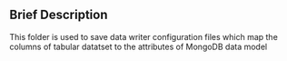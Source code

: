 ## Brief Description

This folder is used to save data writer configuration files which map the columns of tabular datatset to the attributes of MongoDB data model
